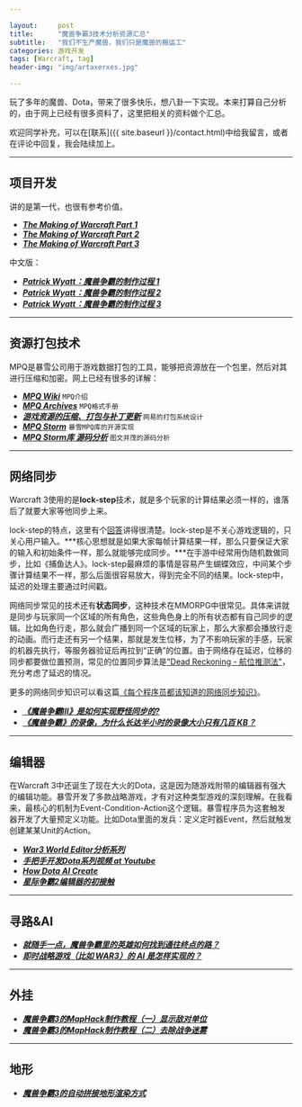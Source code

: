 ```yaml
---

layout:     post
title:      "魔兽争霸3技术分析资源汇总"
subtitle:   "我们不生产魔兽，我们只是魔兽的搬运工"
categories: 游戏开发
tags: [Warcraft, tag]
header-img: "img/artaxerxes.jpg"

---
```


玩了多年的魔兽、Dota，带来了很多快乐，想八卦一下实现。本来打算自己分析的，由于网上已经有很多资料了，这里把相关的资料做个汇总。

欢迎同学补充，可以在[联系]({{ site.baseurl }}/contact.html)中给我留言，或者在评论中回复，我会陆续加上。

---

## 项目开发

讲的是第一代，也很有参考价值。

* ***[The Making of Warcraft Part 1](http://www.codeofhonor.com/blog/the-making-of-warcraft-part-1)***
* ***[The Making of Warcraft Part 2](http://www.codeofhonor.com/blog/the-making-of-warcraft-part-2)***
* ***[The Making of Warcraft Part 3](http://www.codeofhonor.com/blog/the-making-of-warcraft-part-3)***

中文版：

* ***[Patrick Wyatt：魔兽争霸的制作过程 1](http://blog.jobbole.com/30352/)***
* ***[Patrick Wyatt：魔兽争霸的制作过程 2](http://blog.jobbole.com/30359/)***
* ***[Patrick Wyatt：魔兽争霸的制作过程 3](http://blog.jobbole.com/30948/)***

---

## 资源打包技术
MPQ是暴雪公司用于游戏数据打包的工具，能够把资源放在一个包里，然后对其进行压缩和加密。网上已经有很多的详解：
  
* ***[MPQ Wiki](http://en.wikipedia.org/wiki/MPQ)*** `MPQ介绍`
* ***[MPQ Archives](http://www.zezula.net/en/mpq/mpqformat.html)*** `MPQ格式手册`
* ***[游戏资源的压缩、打包与补丁更新](http://blog.codingnow.com/2010/08/resource_pack.html)*** `网易的打包系统设计`
* ***[MPQ Storm](https://github.com/ladislav-zezula/StormLib)*** `暴雪MPQ库的开源实现`
* ***[MPQ Storm库 源码分析](http://blog.csdn.net/riddick2z/article/details/24048873)*** `图文并茂的源码分析`
   

---

## 网络同步
Warcraft 3使用的是**lock-step**技术，就是多个玩家的计算结果必须一样的，谁落后了就要大家等他同步上来。


lock-step的特点，这里有个[回答](http://gamedev.stackexchange.com/questions/27779/elegant-way-to-handle-packet-loss-in-a-lockstep-p2p-rts)讲得很清楚。lock-step是不关心游戏逻辑的，只关心用户输入。***核心思想就是如果大家每帧计算结果一样，那么只要保证大家的输入和初始条件一样，那么就能够完成同步。***在手游中经常用伪随机数做同步，比如《捕鱼达人》。lock-step最麻烦的事情是容易产生蝴蝶效应，中间某个步骤计算结果不一样，那么后面很容易放大，得到完全不同的结果。lock-step中，延迟的处理主要通过时间戳。

网络同步常见的技术还有**状态同步**，这种技术在MMORPG中很常见。具体来讲就是同步与玩家同一个区域的所有角色，这些角色身上的所有状态都有自己同步的逻辑。比如角色行走，那么就会广播到同一个区域的玩家上，那么大家都会播放行走的动画。而行走还有另一个结果，那就是发生位移，为了不影响玩家的手感，玩家的机器先执行，等服务器验证后再拉到“正确”的位置。由于网络存在延迟，位移的同步都要做位置预测，常见的位置同步算法是["Dead Reckoning - 航位推测法"](http://www.gamasutra.com/view/feature/131638/dead_reckoning_latency_hiding_for_.php)，充分考虑了延迟的情况。

更多的网络同步知识可以看这篇[《每个程序员都该知道的网络同步知识》](http://gafferongames.com/networking-for-game-programmers/what-every-programmer-needs-to-know-about-game-networking/)。

* ***[《魔兽争霸III》是如何实现野怪同步的?](http://www.zhihu.com/question/26072198)***
* ***[《魔兽争霸》的录像，为什么长达半小时的录像大小只有几百 KB？](http://www.zhihu.com/question/25431134)***

---

## 编辑器

在Warcraft 3中还诞生了现在大火的Dota，这是因为随游戏附带的编辑器有强大的编辑功能。暴雪开发了多款战略游戏，才有对这种类型游戏的深刻理解。在我看来，最核心的机制为Event-Condition-Action这个逻辑。暴雪程序员为这套触发器开发了大量预定义功能。比如Dota里面的发兵：定义定时器Event，然后就触发创建某某Unit的Action。

* ***[War3 World Editor分析系列](http://www.cnblogs.com/FireStudio/category/385987.html)***
* ***[手把手开发Dota系列视频 at Youtube](https://www.youtube.com/watch?v=f2iOSh4LVwE)***
* ***[How Dota AI Create](http://www.hiveworkshop.com/forums/world-editor-help-zone-98/how-dota-ai-created-196136/)***
* ***[星际争霸2编辑器的初接触](http://blog.codingnow.com/2012/10/sc2_editor.html)***


---

## 寻路&AI

* ***[就随手一点，魔兽争霸里的英雄如何找到通往终点的路？](http://daily.zhihu.com/story/3357717)***
* ***[即时战略游戏（比如 WAR3）的 AI 是怎样实现的？](http://www.zhihu.com/question/21090429)***

---


## 外挂
* ***[魔兽争霸3的MapHack制作教程（一）显示敌对单位](https://larvata.wordpress.com/2007/05/28/%E9%AD%94%E5%85%BD%E4%BA%89%E9%9C%B83%E7%9A%84maphack%E5%88%B6%E4%BD%9C%E6%95%99%E7%A8%8B%EF%BC%88%E4%B8%80%EF%BC%89%E6%98%BE%E7%A4%BA%E6%95%8C%E5%AF%B9%E5%8D%95%E4%BD%8D/)***
* ***[魔兽争霸3的MapHack制作教程（二）去除战争迷雾](https://larvata.wordpress.com/2007/06/01/%E9%AD%94%E5%85%BD%E4%BA%89%E9%9C%B83%E7%9A%84maphack%E5%88%B6%E4%BD%9C%E6%95%99%E7%A8%8B%EF%BC%88%E4%BA%8C%EF%BC%89%E5%8E%BB%E9%99%A4%E6%88%98%E4%BA%89%E8%BF%B7%E9%9B%BE/)***

---

## 地形
* ***[魔兽争霸3的自动拼接地形渲染方式](http://www.cppblog.com/mybios/archive/2008/10/26/65076.html)***
